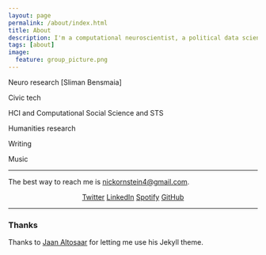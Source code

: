 ```yaml
---
layout: page
permalink: /about/index.html
title: About
description: I'm a computational neuroscientist, a political data scientist, and a jazz pianist/songwriter.
tags: [about]
image:
  feature: group_picture.png
---
```

Neuro research [Sliman Bensmaia]

Civic tech

HCI and Computational Social Science and STS

Humanities research

Writing

Music

---

The best way to reach me is [nickornstein4@gmail.com](mailto:nickornstein4@gmail.com). 

<p style="text-align:center">
<a href="https://twitter.com/ornsteinnick"><i class="fab fa-twitter"></i>Twitter</a>
<a href="https://www.linkedin.com/in/nicholas-ornstein-0571a7155/"><i class="fab fa-linkedin"></i>LinkedIn</a>
<a href="https://open.spotify.com/artist/6390rs9KTBkuqLehOrrL28"><i class="fab fa-spotify"></i>Spotify</a>
<a href="https://github.com/nbso13"><i class="fab fa-github"></i>GitHub</a>
</p>


---
### Thanks

Thanks to [Jaan Altosaar](https://github.com/altosaar/jaan.io) for letting me use his Jekyll theme.